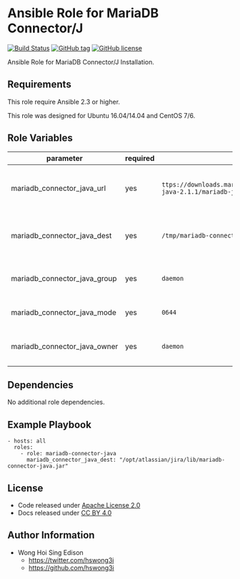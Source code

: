Ansible Role for MariaDB Connector/J
====================================

[![Build Status](https://travis-ci.org/alvistack/ansible-role-mariadb-connector-java.svg?branch=master)](https://travis-ci.org/alvistack/ansible-role-mariadb-connector-java)
[![GitHub tag](https://img.shields.io/github/tag/alvistack/ansible-role-mariadb-connector-java.svg)](https://github.com/alvistack/ansible-role-mariadb-connector-java)
[![GitHub license](https://img.shields.io/github/license/alvistack/ansible-role-mariadb-connector-java.svg)](https://github.com/alvistack/ansible-role-mariadb-connector-java/blob/master/LICENSE)

Ansible Role for MariaDB Connector/J Installation.

Requirements
------------

This role require Ansible 2.3 or higher.

This role was designed for Ubuntu 16.04/14.04 and CentOS 7/6.

Role Variables
--------------

<table>
<colgroup>
<col width="20%" />
<col width="20%" />
<col width="20%" />
<col width="20%" />
<col width="20%" />
</colgroup>
<thead>
<tr class="header">
<th>parameter</th>
<th>required</th>
<th>default</th>
<th>choices</th>
<th>comments</th>
</tr>
</thead>
<tbody>
<tr class="odd">
<td>mariadb_connector_java_url</td>
<td>yes</td>
<td><code>ttps://downloads.mariadb.com/Connectors/java/connector-java-2.1.1/mariadb-java-client-2.1.1.jar</code></td>
<td></td>
<td>URL for download MariaDB Connector/J JAR</td>
</tr>
<tr class="even">
<td>mariadb_connector_java_dest</td>
<td>yes</td>
<td><code>/tmp/mariadb-connector-java.jar</code></td>
<td></td>
<td>Absolute path of where to download the file to</td>
</tr>
<tr class="odd">
<td>mariadb_connector_java_group</td>
<td>yes</td>
<td><code>daemon</code></td>
<td></td>
<td>Name of the group that should own the file</td>
</tr>
<tr class="even">
<td>mariadb_connector_java_mode</td>
<td>yes</td>
<td><code>0644</code></td>
<td></td>
<td>Mode the file should be</td>
</tr>
<tr class="odd">
<td>mariadb_connector_java_owner</td>
<td>yes</td>
<td><code>daemon</code></td>
<td></td>
<td>Name of the user that should own the file</td>
</tr>
</tbody>
</table>

Dependencies
------------

No additional role dependencies.

Example Playbook
----------------

    - hosts: all
      roles:
        - role: mariadb-connector-java
          mariadb_connector_java_dest: "/opt/atlassian/jira/lib/mariadb-connector-java.jar"

License
-------

-   Code released under [Apache License 2.0](https://github.com/alvistack/ansible-role-mariadb-connector-java/blob/master/LICENSE)
-   Docs released under [CC BY 4.0](http://creativecommons.org/licenses/by/4.0/)

Author Information
------------------

-   Wong Hoi Sing Edison
    -   <https://twitter.com/hswong3i>
    -   <https://github.com/hswong3i>

